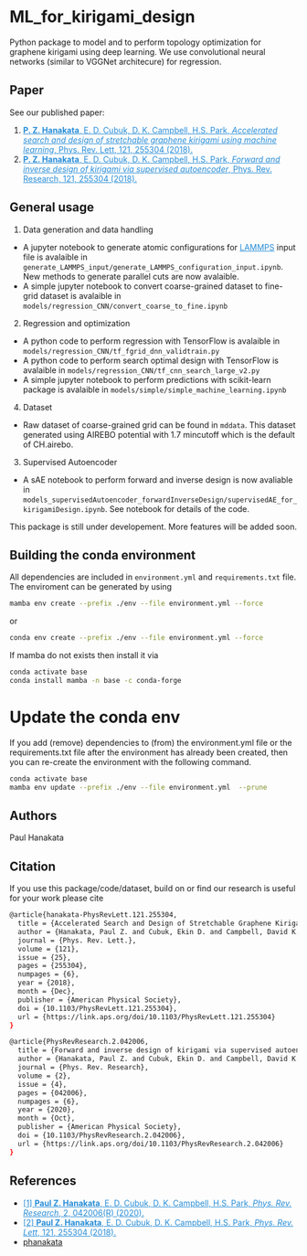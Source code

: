 # ML_for_kirigami_design
Python package to model and to perform topology optimization for graphene kirigami using deep learning. We use convolutional neural networks (similar to VGGNet architecure) for regression. 

## Paper 
See our published paper: 
1. <a href="https://journals.aps.org/prl/abstract/10.1103/PhysRevLett.121.255304" style="color:#268cd7
"> **P. Z. Hanakata**, E. D. Cubuk, D. K. Campbell, H.S. Park, *Accelerated search and design of stretchable graphene kirigami using machine learning*, Phys. Rev. Lett, 121, 255304  (2018).</a>
2. <a href="https://journals.aps.org/prresearch/abstract/10.1103/PhysRevResearch.2.042006" style="color:#268cd7
"> **P. Z. Hanakata**, E. D. Cubuk, D. K. Campbell, H.S. Park, *Forward and inverse design of kirigami via supervised autoencoder*, Phys. Rev. Research, 121, 255304  (2018).</a>


## General usage 

1. Data generation and data handling 
* A jupyter notebook to generate atomic configurations for <a href="https://lammps.sandia.gov/" style="color:#268cd7
">LAMMPS</a> input file is avalaible in `generate_LAMMPS_input/generate_LAMMPS_configuration_input.ipynb`. New methods to generate parallel cuts are now avalaible. 
* A simple jupyter notebook to convert coarse-grained dataset to fine-grid dataset is avalaible in `models/regression_CNN/convert_coarse_to_fine.ipynb`

2. Regression and optimization 
* A python code to perform regression with TensorFlow is avalaible in `models/regression_CNN/tf_fgrid_dnn_validtrain.py`
* A python code to perform search optimal design with TensorFlow is avalaible in `models/regression_CNN/tf_cnn_search_large_v2.py`
* A simple jupyter notebook to perform predictions with scikit-learn package is avalaible in `models/simple/simple_machine_learning.ipynb`


4. Dataset 
* Raw dataset of coarse-grained grid can be found in `mddata`. This dataset generated using AIREBO potential with 1.7 mincutoff which is the default of CH.airebo.

3.  Supervised Autoencoder 
* A sAE notebook to perform forward and inverse design is now avaliable in `models_supervisedAutoencoder_forwardInverseDesign/supervisedAE_for_kirigamiDesign.ipynb`. See notebook for details of the code. 


This package is still under developement. More features will be added soon.

## Building the conda environment

All dependencies are included in `environment.yml` and `requirements.txt` file. The enviroment can be generated by using 

```bash
mamba env create --prefix ./env --file environment.yml --force
```
or 
```bash
conda env create --prefix ./env --file environment.yml --force
```
If mamba do not exists then install it via
```bash
conda activate base
conda install mamba -n base -c conda-forge
```

# Update the conda env

If you add (remove) dependencies to (from) the environment.yml file or the requirements.txt file
after the environment has already been created, then you can re-create the environment with the
following command.

```bash
conda activate base
mamba env update --prefix ./env --file environment.yml  --prune
```

## Authors
Paul Hanakata

## Citation

If you use this package/code/dataset, build on  or find our research is useful for your work please cite 
```bash
@article{hanakata-PhysRevLett.121.255304,
  title = {Accelerated Search and Design of Stretchable Graphene Kirigami Using Machine Learning},
  author = {Hanakata, Paul Z. and Cubuk, Ekin D. and Campbell, David K. and Park, Harold S.},
  journal = {Phys. Rev. Lett.},
  volume = {121},
  issue = {25},
  pages = {255304},
  numpages = {6},
  year = {2018},
  month = {Dec},
  publisher = {American Physical Society},
  doi = {10.1103/PhysRevLett.121.255304},
  url = {https://link.aps.org/doi/10.1103/PhysRevLett.121.255304}
}
```
```bash
@article{PhysRevResearch.2.042006,
  title = {Forward and inverse design of kirigami via supervised autoencoder},
  author = {Hanakata, Paul Z. and Cubuk, Ekin D. and Campbell, David K. and Park, Harold S.},
  journal = {Phys. Rev. Research},
  volume = {2},
  issue = {4},
  pages = {042006},
  numpages = {6},
  year = {2020},
  month = {Oct},
  publisher = {American Physical Society},
  doi = {10.1103/PhysRevResearch.2.042006},
  url = {https://link.aps.org/doi/10.1103/PhysRevResearch.2.042006}
}
```
## References
* <a href="https://journals.aps.org/prresearch/abstract/10.1103/PhysRevResearch.2.042006" style="color:#268cd7">[1] **Paul Z. Hanakata**, E. D. Cubuk, D. K. Campbell, H.S. Park, *Phys. Rev. Research*, 2, 042006(R) (2020).</a>
* <a href="https://journals.aps.org/prl/abstract/10.1103/PhysRevLett.121.255304" style="color:#268cd7">[2] **Paul Z. Hanakata**, E. D. Cubuk, D. K. Campbell, H.S. Park, *Phys. Rev. Lett*, 121, 255304  (2018).</a>
* [phanakata](https://github.com/phanakata/ML_for_kirigami_design.git)

